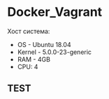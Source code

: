 # Docker_Vagrant
Хост система:
* OS - Ubuntu 18.04
* Kernel - 5.0.0-23-generic
* RAM - 4GB
* CPU: 4

## TEST
